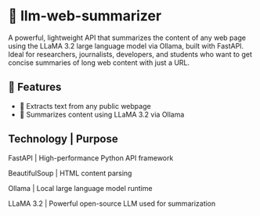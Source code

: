 # 🧠 llm-web-summarizer
A powerful, lightweight API that summarizes the content of any web page using the LLaMA 3.2 large language model via Ollama, built with FastAPI. Ideal for researchers, journalists, developers, and students who want to get concise summaries of long web content with just a URL.

## 🚀 Features
* 🔗 Extracts text from any public webpage
* 🧠 Summarizes content using LLaMA 3.2 via Ollama

## Technology | Purpose
FastAPI | High-performance Python API framework

BeautifulSoup | HTML content parsing

Ollama | Local large language model runtime

LLaMA 3.2 | Powerful open-source LLM used for summarization


